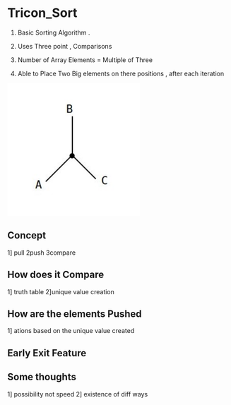 # Tricon_Sort

1) Basic Sorting Algorithm . 

2) Uses Three point , Comparisons

3) Number of Array Elements = Multiple of Three

4) Able to Place Two Big elements on there positions , after each iteration

<img src="ScreenShots/one.jpg" height="300" width="300">

## Concept

1] pull
2push
3compare

## How does it Compare

1] truth table
2]unique value creation

## How are the elements Pushed

1] ations based on the unique value created

## Early Exit Feature


## Some thoughts

1] possibility not speed
2] existence of diff ways

